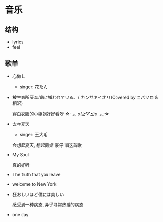# 音乐

## 结构

- lyrics
- feel

## 歌单

- 心做し

  - singer: 花たん

- 被生命所厌弃/命に嫌われている。/ カンザキイオリ(Covered by コバソロ & 相沢)

  穿白衣服的小姐姐好好看呀 ☆*: .｡. o(≧▽≦)o .｡.:*☆

- 去年夏天

  - singer: 王大毛

  会想起夏天, 想起同桌'豪仔'唱这首歌

- My Soul

  真的好听

- The truth that you leave

- welcome to New York

- 狂おしいほど僕には美しい

  感受到一种病态, 异乎寻常热爱的病态

- one day
